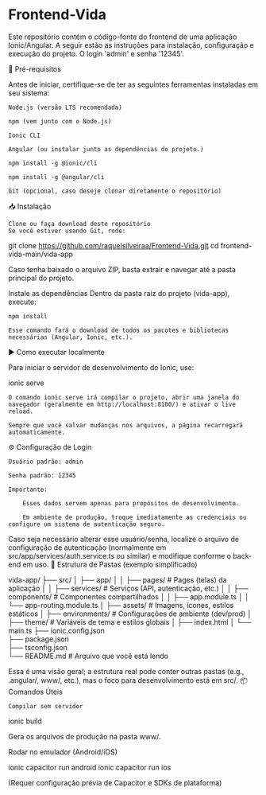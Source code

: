 # Frontend-Vida

Este repositório contém o código-fonte do frontend de uma aplicação Ionic/Angular. A seguir estão as instruções para instalação, configuração e execução do projeto. O login 'admin' e senha '12345'.

🔧 Pré-requisitos

Antes de iniciar, certifique-se de ter as seguintes ferramentas instaladas em seu sistema:

    Node.js (versão LTS recomendada)

    npm (vem junto com o Node.js)

    Ionic CLI

    Angular (ou instalar junto as dependências do projeto.)

    npm install -g @ionic/cli
    
    npm install -g @angular/cli

    Git (opcional, caso deseje clonar diretamente o repositório)

📥 Instalação

    Clone ou faça download deste repositório
    Se você estiver usando Git, rode:

git clone https://github.com/raquelsilveiraa/Frontend-Vida.git
cd frontend-vida-main/vida-app

Caso tenha baixado o arquivo ZIP, basta extrair e navegar até a pasta principal do projeto.

Instale as dependências
Dentro da pasta raiz do projeto (vida-app), execute:

    npm install

    Esse comando fará o download de todos os pacotes e bibliotecas necessárias (Angular, Ionic, etc.).

▶️ Como executar localmente

Para iniciar o servidor de desenvolvimento do Ionic, use:

ionic serve

    O comando ionic serve irá compilar o projeto, abrir uma janela do navegador (geralmente em http://localhost:8100/) e ativar o live reload.

    Sempre que você salvar mudanças nos arquivos, a página recarregará automaticamente.

⚙️ Configuração de Login

    Usuário padrão: admin

    Senha padrão: 12345

    Importante:

        Esses dados servem apenas para propósitos de desenvolvimento.

        Em ambiente de produção, troque imediatamente as credenciais ou configure um sistema de autenticação seguro.

Caso seja necessário alterar esse usuário/senha, localize o arquivo de configuração de autenticação (normalmente em src/app/services/auth.service.ts ou similar) e modifique conforme o back-end em uso.
📁 Estrutura de Pastas (exemplo simplificado)

vida-app/
├── src/
│   ├── app/
│   │   ├── pages/             # Pages (telas) da aplicação
│   │   ├── services/          # Serviços (API, autenticação, etc.)
│   │   ├── components/        # Componentes compartilhados
│   │   ├── app.module.ts
│   │   └── app-routing.module.ts
│   ├── assets/                # Imagens, ícones, estilos estáticos
│   ├── environments/          # Configurações de ambiente (dev/prod)
│   ├── theme/                 # Variáveis de tema e estilos globais
│   ├── index.html
│   └── main.ts
├── ionic.config.json  
├── package.json  
├── tsconfig.json  
└── README.md                  # Arquivo que você está lendo

Essa é uma visão geral; a estrutura real pode conter outras pastas (e.g., .angular/, www/, etc.), mas o foco para desenvolvimento está em src/.
📦 Comandos Úteis

    Compilar sem servidor

ionic build

Gera os arquivos de produção na pasta www/.

Rodar no emulador (Android/iOS)

ionic capacitor run android
ionic capacitor run ios

(Requer configuração prévia de Capacitor e SDKs de plataforma)
